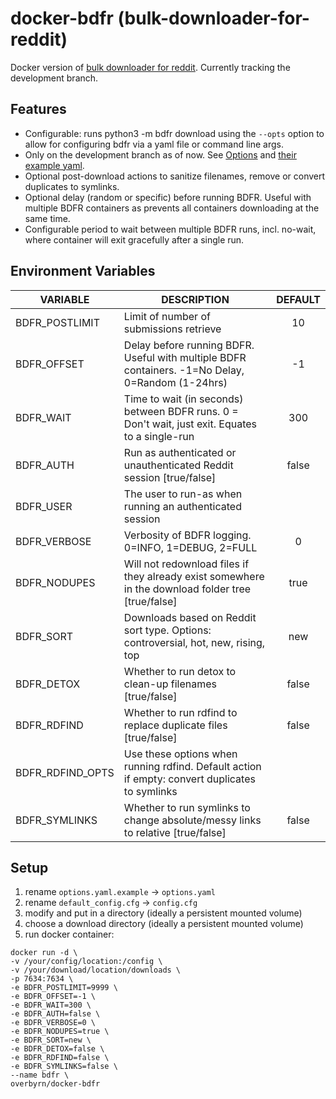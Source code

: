 # docker-bdfr (bulk-downloader-for-reddit)

Docker version of [bulk downloader for reddit](https://github.com/aliparlakci/bulk-downloader-for-reddit). Currently tracking the development branch. 

## Features
 - Configurable: runs python3 -m bdfr download using the `--opts` option to allow for configuring bdfr via a yaml file or command line args.
 - Only on the development branch as of now. See [Options](https://github.com/aliparlakci/bulk-downloader-for-reddit/tree/development#options) and [their example yaml](https://github.com/aliparlakci/bulk-downloader-for-reddit/blob/development/opts_example.yaml).
 - Optional post-download actions to sanitize filenames, remove or convert duplicates to symlinks.
 - Optional delay (random or specific) before running BDFR. Useful with multiple BDFR containers as prevents all containers downloading at the same time.
 - Configurable period to wait between multiple BDFR runs, incl. no-wait, where container will exit gracefully after a single run.

## Environment Variables

| VARIABLE         | DESCRIPTION                                                                                        | DEFAULT |
|------------------|----------------------------------------------------------------------------------------------------|:-------:|
| BDFR_POSTLIMIT   | Limit of number of submissions retrieve                                                            |    10   |
| BDFR_OFFSET      | Delay before running BDFR. Useful with multiple BDFR containers. -1=No Delay, 0=Random (1-24hrs)   |    -1   |
| BDFR_WAIT        | Time to wait (in seconds) between BDFR runs. 0 = Don't wait, just exit. Equates to a single-run    |   300   |
| BDFR_AUTH        | Run as authenticated or unauthenticated Reddit session [true/false]                                |  false  |
| BDFR_USER        | The user to run-as when running an authenticated session                                           |         |
| BDFR_VERBOSE     | Verbosity of BDFR logging. 0=INFO, 1=DEBUG, 2=FULL                                                 |    0    |
| BDFR_NODUPES     | Will not redownload files if they already exist somewhere in the download folder tree [true/false] |   true  |
| BDFR_SORT        | Downloads based on Reddit sort type. Options: controversial, hot, new, rising, top                 |   new   |
| BDFR_DETOX       | Whether to run detox to clean-up filenames [true/false]                                            |  false  |
| BDFR_RDFIND      | Whether to run rdfind to replace duplicate files [true/false]                                      |  false  |
| BDFR_RDFIND_OPTS | Use these options when running rdfind. Default action if empty: convert duplicates to symlinks     |         |
| BDFR_SYMLINKS    | Whether to run symlinks to change absolute/messy links to relative [true/false]                    |  false  |


## Setup

1. rename `options.yaml.example` -> `options.yaml`
1. rename `default_config.cfg` -> `config.cfg`
2. modify and put in a directory (ideally a persistent mounted volume)
3. choose a download directory (ideally a persistent mounted volume)
4. run docker container:
```
docker run -d \  
-v /your/config/location:/config \  
-v /your/download/location/downloads \  
-p 7634:7634 \  
-e BDFR_POSTLIMIT=9999 \
-e BDFR_OFFSET=-1 \
-e BDFR_WAIT=300 \
-e BDFR_AUTH=false \
-e BDFR_VERBOSE=0 \
-e BDFR_NODUPES=true \
-e BDFR_SORT=new \
-e BDFR_DETOX=false \
-e BDFR_RDFIND=false \
-e BDFR_SYMLINKS=false \
--name bdfr \
overbyrn/docker-bdfr
```

